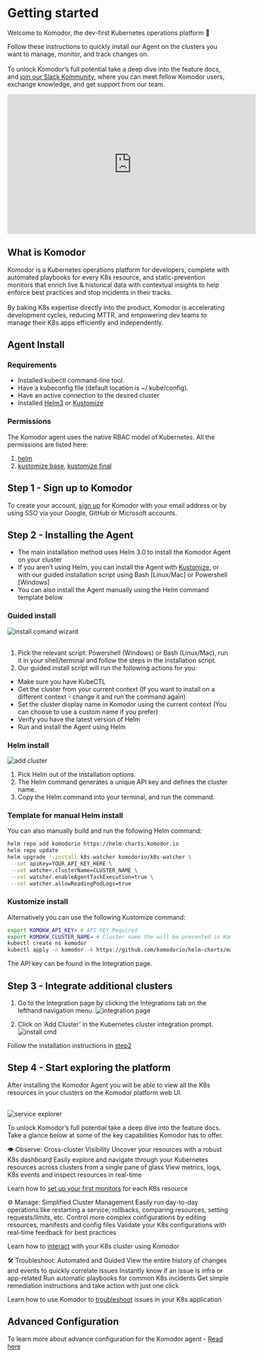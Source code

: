 # Getting started

Welcome to Komodor, the dev-first Kubernetes operations platform 👋

Follow these instructions to quickly install our Agent on the clusters you want to manage, monitor, and track changes on. 
<br /><br />To unlock Komodor’s full potential take a deep dive into the feature docs, and [join our Slack Kommunity](https://join.slack.com/t/komodorkommunity/shared_invite/zt-1lz4cme86-2zIKTRtTFnzL_UNxaUS9yw), where you can meet fellow Komodor users, exchange knowledge, and get support from our team.

<iframe width="560" height="315"
src="https://www.youtube.com/embed/StFiQtH8L8Q" 
frameborder="0" 
allow="accelerometer; autoplay; encrypted-media; gyroscope; picture-in-picture" 
allowfullscreen></iframe>



## What is Komodor

Komodor is a Kubernetes operations platform for developers, complete with automated playbooks for every K8s resource, and static-prevention monitors that enrich live & historical data with contextual insights to help enforce best practices and stop incidents in their tracks. 
<br /><br />By baking K8s expertise directly into the product, Komodor is accelerating development cycles, reducing MTTR, and empowering dev teams to manage their K8s apps efficiently and independently.


## Agent Install

### Requirements
* Installed kubectl command-line tool.<br />
* Have a kubeconfig file (default location is ~/.kube/config).<br />
* Have an active connection to the desired cluster<br />
* Installed [Helm3](https://helm.sh/docs/intro/install/) or [Kustomize](https://kubectl.docs.kubernetes.io/installation/kustomize/)<br />

### Permissions
The Komodor agent uses the native RBAC model of Kubernetes. All the permissions are listed here:

1. [helm](https://github.com/komodorio/helm-charts/blob/master/charts/k8s-watcher/templates/clusterrole.yaml)
2. [kustomize base](https://github.com/komodorio/helm-charts/blob/master/manifests/base/clusterrole.yaml), [kustomize final](https://github.com/komodorio/helm-charts/blob/master/manifests/overlays/full/logs-reader.cr.yaml)

## Step 1 - Sign up to Komodor

To create your account, [sign up](https://app.komodor.com/#mode=signUp) for Komodor with your email address or by using SSO via your Google, GitHub or Microsoft accounts.

## Step 2 - Installing the Agent

* The main installation method uses Helm 3.0 to install the Komodor Agent on your cluster
* If you aren’t using Helm, you can install the Agent with [Kustomize](#kustomize-install), or with our guided installation script using Bash [Linux/Mac] or Powershell [Windows]
* You can also install the Agent manually using the Helm command template below


### Guided install
![install comand wizard](./img/Install_wizard.png)
<br /><br />
1. Pick the relevant script: Powershell (Windows) or Bash (Linux/Mac), run it in your shell/terminal and follow the steps in the installation script. <br />
2. Our guided install script will run the following actions for you:<br />

* Make sure you have KubeCTL
* Get the cluster from your current context (If you want to install on a different context - change it and run the command again)
* Set the cluster display name in Komodor using the current context (You can choose to use a custom name if you prefer)
* Verify you have the latest version of Helm
* Run and install the Agent using Helm


### Helm install
![add cluster](./img/install_wizard_helm.png)

1. Pick Helm out of the installation options.
2. The Helm command generates a unique API key and defines the cluster name.
3. Copy the Helm command into your terminal, and run the command.


### Template for manual Helm install
You can also manually build and run the following Helm command:


```bash
helm repo add komodorio https://helm-charts.komodor.io
helm repo update
helm upgrade --install k8s-watcher komodorio/k8s-watcher \
 --set apiKey=YOUR_API_KEY_HERE \
 --set watcher.clusterName=CLUSTER_NAME \
 --set watcher.enableAgentTaskExecution=true \
 --set watcher.allowReadingPodLogs=true
```


### Kustomize install
Alternatively you can use the following Kustomize command:
```bash
export KOMOKW_API_KEY= # API KEY Required
export KOMOKW_CLUSTER_NAME= # Cluster name the will be presented in Komodor
kubectl create ns komodor
kubectl apply -n komodor -k https://github.com/komodorio/helm-charts/manifests/overlays/full/?ref=master
```

The API key can be found in the Integration page.

## Step 3 - Integrate additional clusters

1. Go to the Integration page by clicking the Integrations tab on the lefthand navigation menu.
![integration page](./img/click_Integration_page.png)

2. Click on ‘Add Cluster’ in the Kubernetes cluster integration prompt.
![install cmd](./img/Add_kubernetes_cluster.png)

Follow the installation instructions in [step2](#step-2-installing-the-agent)


## Step 4 - Start exploring the platform
After installing the Komodor Agent you will be able to view all the K8s resources in your clusters on the Komodor platform web UI. <br /><br />

![service explorer](./img/service_explorer.png)

To unlock Komodor’s full potential take a deep dive into the feature docs. Take a glance below at some of the key capabilities Komodor has to offer. 

👁️ Observe: Cross-cluster Visibility
Uncover your resources with a robust K8s dashboard
Easily explore and navigate through your Kubernetes resources across clusters from a single pane of glass
View metrics, logs, K8s events and inspect resources in real-time


Learn how to [set up your first monitors](./Monitors.md) for each K8s resource

⚙️ Manage: Simplified Cluster Management
Easily run day-to-day operations like restarting a service, rollbacks, comparing resources, setting requests/limits, etc.
Control more complex configurations by editing resources, manifests and config files
Validate your K8s configurations with real-time feedback for best practices

Learn how to [interact](./Actions/Overview.md) with your K8s cluster using Komodor


🛠️ Troubleshoot: Automated and Guided
View the entire history of changes and events to quickly correlate issues
Instantly know if an issue is infra or app-related
Run automatic playbooks for common K8s incidents
Get simple remediation instructions and take action with just one click

Learn how to use Komodor to [troubleshoot](https://youtu.be/nmgVHuv5T6A) issues in your K8s application


## Advanced Configuration

To learn more about advance configuration for the Komodor agent - [Read here](./Komodor-Agent.md)
<br /><br /><br /><br />

